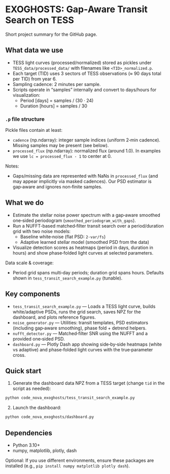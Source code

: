 # EXOGHOSTS: Gap‑Aware Transit Search on TESS

Short project summary for the GitHub page.

## What data we use
- TESS light curves (processed/normalized) stored as pickles under `TESS_data/processed_data/` with filenames like `<TID>_normalized.p`.
- Each target (TID) uses 3 sectors of TESS observations (≈ 90 days total per TID) from year 6.
- Sampling cadence: 2 minutes per sample.
- Scripts operate in “samples” internally and convert to days/hours for visualization:
  - Period [days] = samples / (30 · 24)
  - Duration [hours] = samples / 30

### `.p` file structure
Pickle files contain at least:
- `cadence` (np.ndarray): integer sample indices (uniform 2‑min cadence). Missing samples may be present (see below).
- `processed_flux` (np.ndarray): normalized flux (around 1.0). In examples we use `lc = processed_flux - 1` to center at 0.

Notes:
- Gaps/missing data are represented with NaNs in `processed_flux` (and may appear implicitly via masked cadences). Our PSD estimator is gap‑aware and ignores non‑finite samples.

## What we do
- Estimate the stellar noise power spectrum with a gap‑aware smoothed one‑sided periodogram (`smoothed_periodogram_with_gaps`).
- Run a NUFFT-based matched‑filter transit search over a period/duration grid with two noise models:
  - Baseline white‑noise (flat PSD: `2·var/fs`)
  - Adaptive learned stellar model (smoothed PSD from the data)
- Visualize detection scores as heatmaps (period in days, duration in hours) and show phase‑folded light curves at selected parameters.

Data scale & coverage:
- Period grid spans multi‑day periods; duration grid spans hours. Defaults shown in `tess_transit_search_example.py` (tunable).

## Key components
- `tess_transit_search_example.py` — Loads a TESS light curve, builds white/adaptive PSDs, runs the grid search, saves NPZ for the dashboard, and plots reference figures.
- `noise_generator.py` — Utilities: transit templates, PSD estimators (including gap‑aware smoothing), phase fold + detrend helpers.
- `nufft_detector.py` — Matched‑filter SNR using the NUFFT and a provided one‑sided PSD.
- `dashboard.py` — Plotly Dash app showing side‑by‑side heatmaps (white vs adaptive) and phase‑folded light curves with the true‑parameter cross.

## Quick start
1) Generate the dashboard data NPZ from a TESS target (change `tid` in the script as needed):
```bash
python code_nova_exoghosts/tess_transit_search_example.py
```

2) Launch the dashboard:
```bash
python code_nova_exoghosts/dashboard.py
```

## Dependencies
- Python 3.10+
- numpy, matplotlib, plotly, dash

Optional: If you use different environments, ensure these packages are installed (e.g., `pip install numpy matplotlib plotly dash`).
